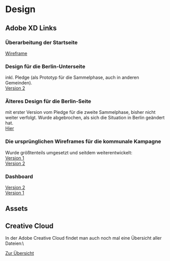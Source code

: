 # Design

## Adobe XD Links

### Überarbeitung der Startseite

[Wireframe](https://xd.adobe.com/view/ed32a4b9-a8d5-4fab-97d9-e8ca1da2961e-b861/)

### Design für die Berlin-Unterseite

inkl. Pledge (als Prototyp für die Sammelphase, auch in anderen Gemeinden).\
[Version 2](https://xd.adobe.com/view/9a37472d-b435-4cc2-bb13-cba74ec71402-cf64/)

### Älteres Design für die Berlin-Seite

mit erster Version vom Pledge für die zweite Sammelphase, bisher nicht weiter verfolgt. Wurde abgebrochen, als sich die Situation in Berlin geändert hat.\
[Hier](https://xd.adobe.com/view/4f4a47fc-8a10-411f-9733-0ca1eacff70a-1a19/)

### Die ursprünglichen Wireframes für die kommunale Kampagne

Wurde größtenteils umgesetzt und seitdem weiterentwickelt:\
[Version 1](https://xd.adobe.com/view/7d84d935-08f3-4d0c-b2cd-3a710194f1f0-28d7/)\
[Version 2](https://xd.adobe.com/view/7d84d935-08f3-4d0c-b2cd-3a710194f1f0-28d7/)

### Dashboard

[Version 2](https://xd.adobe.com/view/038d79cb-2385-4f25-83a4-5e08844ac527-56de/)\
[Version 1](https://xd.adobe.com/view/7d84d935-08f3-4d0c-b2cd-3a710194f1f0-28d7/)

## Assets

## Creative Cloud

In der Adobe Creative Cloud findet man auch noch mal eine Übersicht aller Dateien:\

[Zur Übersicht](https://assets.adobe.com/cloud-documents)
